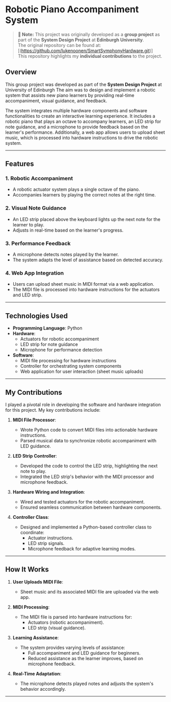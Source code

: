# Robotic Piano Accompaniment System

> **📌 Note:** This project was originally developed as a **group project** as part of the **System Design Project** at **Edinburgh University**.  
> The original repository can be found at: [(https://github.com/lukenoonen/SmartSymphonyHardware.git)]  
> This repository highlights my **individual contributions** to the project.

## Overview
This group project was developed as part of the **System Design Project** at University of Edinburgh The aim was to design and implement a robotic system that assists new piano learners by providing real-time accompaniment, visual guidance, and feedback.

The system integrates multiple hardware components and software functionalities to create an interactive learning experience. It includes a robotic piano that plays an octave to accompany learners, an LED strip for note guidance, and a microphone to provide feedback based on the learner's performance. Additionally, a web app allows users to upload sheet music, which is processed into hardware instructions to drive the robotic system.

---

## Features
### 1. **Robotic Accompaniment**
   - A robotic actuator system plays a single octave of the piano.
   - Accompanies learners by playing the correct notes at the right time.

### 2. **Visual Note Guidance**
   - An LED strip placed above the keyboard lights up the next note for the learner to play.
   - Adjusts in real-time based on the learner's progress.

### 3. **Performance Feedback**
   - A microphone detects notes played by the learner.
   - The system adapts the level of assistance based on detected accuracy.

### 4. **Web App Integration**
   - Users can upload sheet music in MIDI format via a web application.
   - The MIDI file is processed into hardware instructions for the actuators and LED strip.

---

## Technologies Used
- **Programming Language**: Python
- **Hardware**:
  - Actuators for robotic accompaniment
  - LED strip for note guidance
  - Microphone for performance detection
- **Software**:
  - MIDI file processing for hardware instructions
  - Controller for orchestrating system components
  - Web application for user interaction (sheet music uploads)

---

## My Contributions
I played a pivotal role in developing the software and hardware integration for this project. My key contributions include:

1. **MIDI File Processor**:
   - Wrote Python code to convert MIDI files into actionable hardware instructions.
   - Parsed musical data to synchronize robotic accompaniment with LED guidance.

2. **LED Strip Controller**:
   - Developed the code to control the LED strip, highlighting the next note to play.
   - Integrated the LED strip's behavior with the MIDI processor and microphone feedback.

3. **Hardware Wiring and Integration**:
   - Wired and tested actuators for the robotic accompaniment.
   - Ensured seamless communication between hardware components.

4. **Controller Class**:
   - Designed and implemented a Python-based controller class to coordinate:
     - Actuator instructions.
     - LED strip signals.
     - Microphone feedback for adaptive learning modes.

---

## How It Works
1. **User Uploads MIDI File**:
   - Sheet music and its associated MIDI file are uploaded via the web app.

2. **MIDI Processing**:
   - The MIDI file is parsed into hardware instructions for:
     - Actuators (robotic accompaniment).
     - LED strip (visual guidance).

3. **Learning Assistance**:
   - The system provides varying levels of assistance:
     - Full accompaniment and LED guidance for beginners.
     - Reduced assistance as the learner improves, based on microphone feedback.

4. **Real-Time Adaptation**:
   - The microphone detects played notes and adjusts the system's behavior accordingly.

---
